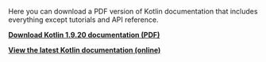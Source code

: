 [//]: # (title: Kotlin 文档 PDF 版)

Here you can download a PDF version of Kotlin documentation that includes everything except tutorials and API reference.

**[Download Kotlin 1.9.20 documentation (PDF)](https://kotlinlang.org/docs/kotlin-reference.pdf)**

**[View the latest Kotlin documentation (online)](home.xml)**